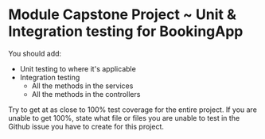 # Module Capstone Project ~ Unit & Integration testing for BookingApp

You should add:

* Unit testing to where it's applicable
* Integration testing
  * All the methods in the services
  * All the methods in the controllers
  
Try to get at as close to 100% test coverage for the entire project. If you are unable to get 100%, state what file or files you are unable to test in the Github issue you have to create for this project.
